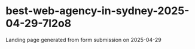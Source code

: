 # best-web-agency-in-sydney-2025-04-29-7l2o8
Landing page generated from form submission on 2025-04-29
